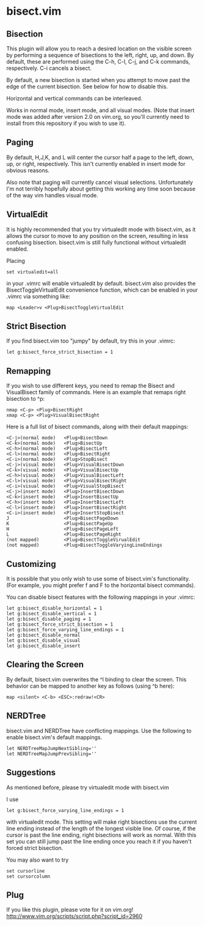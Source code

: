 bisect.vim
==========

Bisection
---------

This plugin will allow you to reach a desired location on the visible
screen by performing a sequence of bisections to the left, right, up,
and down.  By default, these are performed using the C-h, C-l,
C-j, and C-k commands, respectively.  C-i cancels a bisect.

By default, a new bisection is started when you attempt to move past the edge
of the current bisection.  See below for how to disable this.

Horizontal and vertical commands can be interleaved.

Works in normal mode, insert mode, and all visual modes.  (Note that
insert mode was added after version 2.0 on vim.org, so you'll currently
need to install from this repository if you wish to use it).

Paging
------

By default, H,J,K, and L will center the cursor half a page to the left,
down, up, or right, respectively.  This isn't currently enabled in insert
mode for obvious reasons.

Also note that paging will currently cancel visual selections.
Unfortunately I'm not terribly hopefully about getting this working any
time soon because of the way vim handles visual mode.

VirtualEdit
-----------
It is highly recommended that you try virtualedit mode with bisect.vim, as it
allows the cursor to move to any position on the screen, resulting in less
confusing bisection.  bisect.vim is still fully
functional without virtualedit enabled.

Placing

    set virtualedit=all

in your .vimrc will enable virtualedit by default.  bisect.vim also provides
the <Plug>BisectToggleVirtualEdit convenience function, which can be enabled in
your .vimrc via something like:

    map <Leader>v <Plug>BisectToggleVirtualEdit

Strict Bisection
----------------
If you find bisect.vim too "jumpy" by default, try this in your .vimrc:

    let g:bisect_force_strict_bisection = 1

Remapping
---------

If you wish to use different keys, you need to remap the <Plug>Bisect and
<Plug>VisualBisect family of commands.  Here is an example that remaps right
bisection to ^p:

    nmap <C-p> <Plug>BisectRight
    xmap <C-p> <Plug>VisualBisectRight

Here is a full list of bisect commands, along with their default mappings:

    <C-j>(normal mode)   <Plug>BisectDown
    <C-k>(normal mode)   <Plug>BisectUp
    <C-h>(normal mode)   <Plug>BisectLeft
    <C-l>(normal mode)   <Plug>BisectRight
    <C-i>(normal mode)   <Plug>StopBisect
    <C-j>(visual mode)   <Plug>VisualBisectDown
    <C-k>(visual mode)   <Plug>VisualBisectUp
    <C-h>(visual mode)   <Plug>VisualBisectLeft
    <C-l>(visual mode)   <Plug>VisualBisectRight
    <C-i>(visual mode)   <Plug>VisualStopBisect
    <C-j>(insert mode)   <Plug>InsertBisectDown
    <C-k>(insert mode)   <Plug>InsertBisectUp
    <C-h>(insert mode)   <Plug>InsertBisectLeft
    <C-l>(insert mode)   <Plug>InsertBisectRight
    <C-i>(insert mode)   <Plug>InsertStopBisect
    J                    <Plug>BisectPageDown
    K                    <Plug>BisectPageUp
    H                    <Plug>BisectPageLeft
    L                    <Plug>BisectPageRight
    (not mapped)         <Plug>BisectToggleVirualEdit
    (not mapped)         <Plug>BisectToggleVaryingLineEndings

Customizing
---------

It is possible that you only wish to use some of bisect.vim's functionality.
(For example, you might prefer f and F to the horizontal bisect commands).

You can disable bisect features with the following mappings in your .vimrc:

    let g:bisect_disable_horizontal = 1
    let g:bisect_disable_vertical = 1
    let g:bisect_disable_paging = 1
    let g:bisect_force_strict_bisection = 1
    let g:bisect_force_varying_line_endings = 1
    let g:bisect_disable_normal
    let g:bisect_disable_visual
    let g:bisect_disable_insert

Clearing the Screen
----------------------

By default, bisect.vim overwrites the ^l binding to clear the screen.
This behavior can be mapped to another key as follows (using ^b here):

    map <silent> <C-b> <ESC>:redraw!<CR>

NERDTree
--------

bisect.vim and NERDTree have conflicting mappings.  Use the following to
enable bisect.vim's default mappings.

    let NERDTreeMapJumpNextSibling=''
    let NERDTreeMapJumpPrevSibling=''

Suggestions
-----------

As mentioned before, please try virtualedit mode with bisect.vim

I use

    let g:bisect_force_varying_line_endings = 1

with virtualedit mode.  This setting will make right bisections use the current
line ending instead of the length of the longest visible line.  Of course, if
the cursor is past the line ending, right bisections will work as normal.  With
this set you can still jump past the line ending once you reach it if you
haven't forced strict bisection.

You may also want to try

    set cursorline
    set cursorcolumn

Plug
----

If you like this plugin, please vote for it on vim.org!
http://www.vim.org/scripts/script.php?script_id=2960
